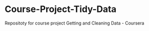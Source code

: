 Course-Project-Tidy-Data
========================

Repositoty for course project Getting and Cleaning Data - Coursera
